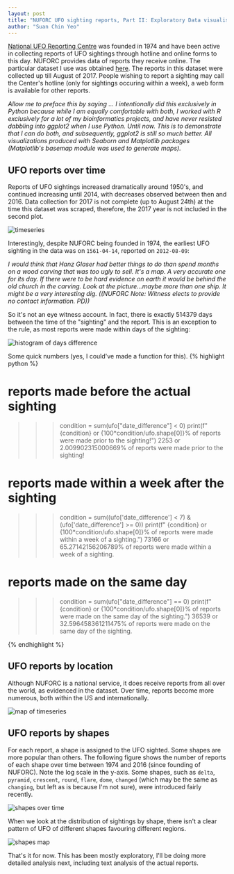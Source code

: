 ```yaml
---
layout: post
title: "NUFORC UFO sighting reports, Part II: Exploratory Data visualisations"
author: "Suan Chin Yeo"
---
```


[National UFO Reporting Centre](http://www.nuforc.org/) was founded in 1974 and have been active in collecting reports of UFO sightings through hotline and online forms to this day. NUFORC provides data of reports they receive online. The particular dataset I use was obtained [here](https://data.world/timothyrenner/ufo-sightings). The reports in this dataset were collected up till August of 2017. People wishing to report a sighting may call the Center's hotline (only for sightings occuring within a week), a web form is available for other reports.

*Allow me to preface this by saying ... I intentionally did this exclusively in Python because while I am equally comfortable with both, I worked with R exclusively for a lot of my bioinformatics projects, and have never resisted dabbling into ggplot2 when I use Python. Until now. This is to demonstrate that I can do both, and subsequently, ggplot2 is still so much better. All visualizations produced with Seaborn and Matplotlib packages (Matplotlib's basemap module was used to generate maps).*

## UFO reports over time

Reports of UFO sightings increased dramatically around 1950's, and continued increasing until 2014, with decreases observed between then and 2016. Data collection for 2017 is not complete (up to August 24th) at the time this dataset was scraped, therefore, the 2017 year is not included in the second plot.

![timeseries](https://suanchinyeo.github.io/assets/ufo/ufo_timeseries.png)

Interestingly, despite NUFORC being founded in 1974, the earliest UFO sighting in the data was on `1561-04-14`, reported on `2012-08-09`:

*I would think that Hanz Glaser had better things to do than spend months on a wood carving that was too ugly to sell. It's a map.  A very accurate one for its day. If there were to be hard evidence on earth it would be behind the old church in the carving.  Look at the picture...maybe more than one ship. It might be a very interesting dig. ((NUFORC Note:  Witness elects to provide no contact information.  PD))*

So it's not an eye witness account. In fact, there is exactly 514379 days between the time of the "sighting" and the report. This is an exception to the rule, as most reports were made within days of the sighting:

![histogram of days difference](https://suanchinyeo.github.io/assets/ufo/ufo_dayshist.png)

Some quick numbers (yes, I could've made a function for this).
{% highlight python %}
# reports made before the actual sighting
>>> condition = sum(ufo["date_difference"] < 0)
>>> print(f" {condition} or {100*condition/ufo.shape[0]}% of reports were made prior to the sighting!")
 2253 or 2.009902315000669% of reports were made prior to the sighting!

# reports made within a week after the sighting
>>> condition = sum((ufo['date_difference'] < 7) & (ufo['date_difference'] >= 0))
>>> print(f" {condition} or {100*condition/ufo.shape[0]}% of reports were made within a week of a sighting.")
 73166 or 65.27142156206789% of reports were made within a week of a sighting.

# reports made on the same day
>>> condition = sum(ufo["date_difference"] == 0)
>>> print(f" {condition} or {100*condition/ufo.shape[0]}% of reports were made on the same day of the sighting.")
 36539 or 32.596458361211475% of reports were made on the same day of the sighting.

{% endhighlight %}

## UFO reports by location

Although NUFORC is a national service, it does receive reports from all over the world, as evidenced in the dataset. Over time, reports become more numerous, both within the US and internationally.

![map of timeseries](https://suanchinyeo.github.io/assets/ufo/ufo_timemap.png)

## UFO reports by shapes

For each report, a shape is assigned to the UFO sighted. Some shapes are more popular than others. The following figure shows the number of reports of each shape over time between 1974 and 2016 (since founding of NUFORC). Note the log scale in the y-axis. Some shapes, such as `delta`, `pyramid`, `crescent`, `round`, `flare`, `dome`, `changed` (which may be the same as `changing`, but left as is because I'm not sure), were introduced fairly recently.

![shapes over time](https://suanchinyeo.github.io/assets/ufo/ufo_shapestimeseries.png)

When we look at the distribution of sightings by shape, there isn't a clear pattern of UFO of different shapes favouring different regions.

![shapes map](https://suanchinyeo.github.io/assets/ufo/ufo_shapesmap.png)

That's it for now. This has been mostly exploratory, I'll be doing more detailed analysis next, including text analysis of the actual reports.

